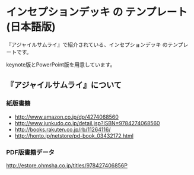 # インセプションデッキ の テンプレート (日本語版)

『アジャイルサムライ』で紹介されている、インセプションデッキ のテンプレートです。

keynote版とPowerPoint版を用意しています。

## 『アジャイルサムライ』について

### 紙版書籍

* http://www.amazon.co.jp/dp/4274068560
* http://www.junkudo.co.jp/detail.jsp?ISBN=9784274068560
* http://books.rakuten.co.jp/rb/11264116/
* http://honto.jp/netstore/pd-book_03432172.html

### PDF版書籍データ
http://estore.ohmsha.co.jp/titles/978427406856P